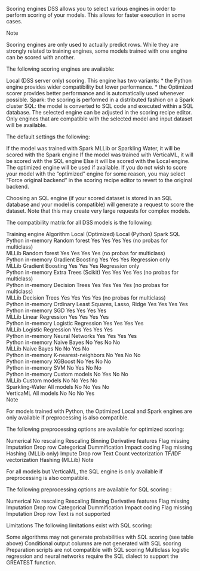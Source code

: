 Scoring engines
DSS allows you to select various engines in order to perform scoring of your models. This allows for faster execution in some cases.

Note

Scoring engines are only used to actually predict rows. While they are strongly related to training engines, some models trained with one engine can be scored with another.

The following scoring engines are available:

Local (DSS server only) scoring. This engine has two variants: * the Python engine provides wider compatibility but lower performance. * the Optimized scorer provides better performance and is automatically used whenever possible.
Spark: the scoring is performed in a distributed fashion on a Spark cluster
SQL: the model is converted to SQL code and executed within a SQL database.
The selected engine can be adjusted in the scoring recipe editor. Only engines that are compatible with the selected model and input dataset will be available.

The default settings the following:

If the model was trained with Spark MLLib or Sparkling Water, it will be scored with the Spark engine
If the model was trained with VerticaML, it will be scored with the SQL engine
Else it will be scored with the Local engine. The optimized engine will be used if available.
If you do not wish to score your model with the “optimized” engine for some reason, you may select “Force original backend” in the scoring recipe editor to revert to the original backend.

Choosing an SQL engine (if your scored dataset is stored in an SQL database and your model is compatible) will generate a request to score the dataset. Note that this may create very large requests for complex models.

The compatibility matrix for all DSS models is the following:

Training engine	Algorithm	Local (Optimized)	Local (Python)	Spark	SQL	 
Python in-memory	Random forest	Yes	Yes	Yes	Yes (no probas for multiclass)	 
MLLib	Random forest	Yes	Yes	Yes	Yes (no probas for multiclass)	 
Python in-memory	Gradient Boosting	Yes	Yes	Yes	Regression only	 
MLLib	Gradient Boosting	Yes	Yes	Yes	Regression only	 
Python in-memory	Extra Trees (Scikit)	Yes	Yes	Yes	Yes (no probas for multiclass)	 
Python in-memory	Decision Trees	Yes	Yes	Yes	Yes (no probas for multiclass)	 
MLLib	Decision Trees	Yes	Yes	Yes	Yes (no probas for multiclass)	 
Python in-memory	Ordinary Least Squares, Lasso, Ridge	Yes	Yes	Yes	Yes	 
Python in-memory	SGD	Yes	Yes	Yes	Yes	 
MLLib	Linear Regression	Yes	Yes	Yes	Yes	 
Python in-memory	Logistic Regression	Yes	Yes	Yes	Yes	 
MLLib	Logistic Regression	Yes	Yes	Yes	Yes	 
Python in-memory	Neural Networks	Yes	Yes	Yes	Yes	 
Python in-memory	Naive Bayes	No	Yes	No	No	 
MLLib	Naive Bayes	No	No	Yes	No	 
Python in-memory	K-nearest-neighbors	No	Yes	No	No	 
Python in-memory	XGBoost	No	Yes	No	No	 
Python in-memory	SVM	No	Yes	No	No	 
Python in-memory	Custom models	No	Yes	No	No	 
MLLib	Custom models	No	No	Yes	No	 
Sparkling-Water	All models	No	No	Yes	No	 
VerticaML	All models	No	No	No	Yes	 
Note

For models trained with Python, the Optimized Local and Spark engines are only available if preprocessing is also compatible.

The following preprocessing options are available for optimized scoring:

Numerical
No rescaling
Rescaling
Binning
Derivative features
Flag missing
Imputation
Drop row
Categorical
Dummification
Impact coding
Flag missing
Hashing (MLLib only)
Impute
Drop row
Text
Count vectorization
TF/IDF vectorization
Hashing (MLLib)
Note

For all models but VerticaML, the SQL engine is only available if preprocessing is also compatible.

The following preprocessing options are available for SQL scoring :

Numerical
No rescaling
Rescaling
Binning
Derivative features
Flag missing
Imputation
Drop row
Categorical
Dummification
Impact coding
Flag missing
Imputation
Drop row
Text is not supported

Limitations
The following limitations exist with SQL scoring:

Some algorithms may not generate probabilities with SQL scoring (see table above)
Conditional output columns are not generated with SQL scoring
Preparation scripts are not compatible with SQL scoring
Multiclass logistic regression and neural networks require the SQL dialect to support the GREATEST function.